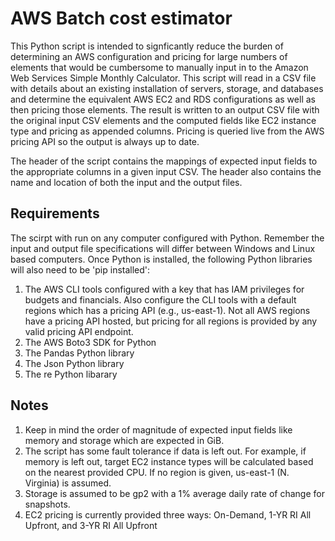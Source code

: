 # AWS Batch cost estimator

This Python script is intended to signficantly reduce the burden of determining an AWS configuration and pricing for large numbers of elements that would be cumbersome to manually input in to the Amazon Web Services Simple Monthly Calculator. This  script will read in a CSV file with details about an existing installation of servers, storage, and databases and determine the equivalent AWS EC2 and RDS configurations as well as then pricing those elements.  The result is written to an output CSV file with the original input CSV elements and the computed fields like EC2 instance type and pricing as appended columns.  Pricing is queried live from the AWS pricing API so the output is always up to date.

The header of the script contains the mappings of expected input fields to the appropriate columns in a given input CSV.  The header also contains the name and location of both the input and the output files.

## Requirements
The scirpt with run on any computer configured with Python.  Remember the input and output file specifications will differ between Windows and Linux based computers.  Once Python is installed, the following Python libraries will also need to be 'pip installed':

1. The AWS CLI tools configured with a key that has IAM privileges for budgets and financials.  Also configure the CLI tools with a default regions which has a pricing API (e.g., us-east-1).  Not all AWS regions have a pricing API hosted, but pricing for all regions is provided by any valid pricing API endpoint.
2. The AWS Boto3 SDK for Python
3. The Pandas Python library
4. The Json Python library
5. The re Python libarary

## Notes
1. Keep in mind the order of magnitude of expected input fields like memory and storage which are expected in GiB.  
2. The script has some fault tolerance if data is left out.  For example, if memory is left out, target EC2 instance types will be calculated based on the nearest provided CPU.  If no region is given, us-east-1 (N. Virginia) is assumed.
3. Storage is assumed to be gp2 with a 1% average daily rate of change for snapshots.
4. EC2 pricing is currently provided three ways:  On-Demand, 1-YR RI All Upfront, and 3-YR RI All Upfront
